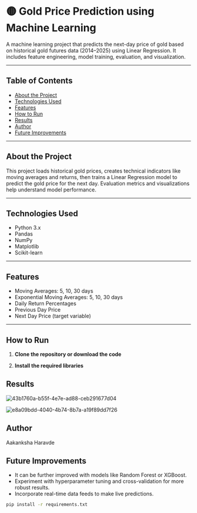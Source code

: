 # 🟡 Gold Price Prediction using Machine Learning

A machine learning project that predicts the next-day price of gold based on historical gold futures data (2014–2025) using Linear Regression. It includes feature engineering, model training, evaluation, and visualization.

---

## Table of Contents
- [About the Project](#about-the-project)
- [Technologies Used](#technologies-used)
- [Features](#features)
- [How to Run](#how-to-run)
- [Results](#results)
- [Author](#author)
- [Future Improvements](#future-improvements)
---

## About the Project

This project loads historical gold prices, creates technical indicators like moving averages and returns, then trains a Linear Regression model to predict the gold price for the next day. Evaluation metrics and visualizations help understand model performance.

---

## Technologies Used

- Python 3.x
- Pandas
- NumPy
- Matplotlib
- Scikit-learn

---

## Features

- Moving Averages: 5, 10, 30 days
- Exponential Moving Averages: 5, 10, 30 days
- Daily Return Percentages
- Previous Day Price
- Next Day Price (target variable)

---

## How to Run

1. **Clone the repository or download the code**

2. **Install the required libraries**

## Results 
![43b1760a-b55f-4e7e-ad88-ceb291677d04](https://github.com/user-attachments/assets/3f1c1027-2f80-4810-a5e1-aed30a2485d4)

![e8a09bdd-4040-4b74-8b7a-a19f89dd7f26](https://github.com/user-attachments/assets/74d9d440-96c5-4910-a331-6dcf00e91cf3)

## Author
Aakanksha Haravde

## Future Improvements
- It can be further improved with models like Random Forest or XGBoost.
- Experiment with hyperparameter tuning and cross-validation for more robust results.
- Incorporate real-time data feeds to make live predictions.
```bash
pip install -r requirements.txt  

